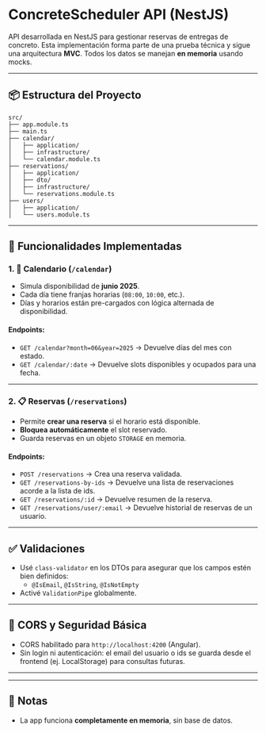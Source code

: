 # ConcreteScheduler API (NestJS)

API desarrollada en NestJS para gestionar reservas de entregas de concreto. Esta implementación forma parte de una prueba técnica y sigue una arquitectura **MVC**. Todos los datos se manejan **en memoria** usando mocks.

---

## 📦 Estructura del Proyecto

```
src/
├── app.module.ts
├── main.ts
├── calendar/
│   ├── application/
│   ├── infrastructure/
│   └── calendar.module.ts
├── reservations/
│   ├── application/
│   ├── dto/
│   ├── infrastructure/
│   └── reservations.module.ts
├── users/
│   ├── application/
│   └── users.module.ts
```

---

## 🔧 Funcionalidades Implementadas

### 1. 📆 Calendario (`/calendar`)

- Simula disponibilidad de **junio 2025**.
- Cada día tiene franjas horarias (`08:00`, `10:00`, etc.).
- Días y horarios están pre-cargados con lógica alternada de disponibilidad.

#### Endpoints:
- `GET /calendar?month=06&year=2025` → Devuelve días del mes con estado.
- `GET /calendar/:date` → Devuelve slots disponibles y ocupados para una fecha.

---

### 2. 📋 Reservas (`/reservations`)

- Permite **crear una reserva** si el horario está disponible.
- **Bloquea automáticamente** el slot reservado.
- Guarda reservas en un objeto `STORAGE` en memoria.

#### Endpoints:
- `POST /reservations` → Crea una reserva validada.
- `GET /reservations-by-ids` → Devuelve una lista de reservaciones acorde a la lista de ids.
- `GET /reservations/:id` → Devuelve resumen de la reserva.
- `GET /reservations/user/:email` → Devuelve historial de reservas de un usuario.

---

## ✅ Validaciones

- Usé `class-validator` en los DTOs para asegurar que los campos estén bien definidos:
  - `@IsEmail`, `@IsString`, `@IsNotEmpty`
- Activé `ValidationPipe` globalmente.

---

## 🔐 CORS y Seguridad Básica
- CORS habilitado para `http://localhost:4200` (Angular).
- Sin login ni autenticación: el email del usuario o ids se guarda desde el frontend (ej. LocalStorage) para consultas futuras.

---

 

---

## 📌 Notas

- La app funciona **completamente en memoria**, sin base de datos.
 
